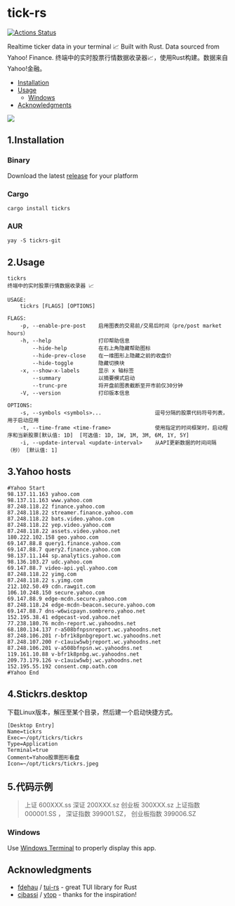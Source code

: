 # tick-rs
[![Actions Status](https://github.com/tarkah/tickrs/workflows/Test/badge.svg)](https://github.com/tarkah/tickrs/actions)

Realtime ticker data in your terminal 📈 Built with Rust. Data sourced from Yahoo! Finance.
终端中的实时股票行情数据收录器📈，使用Rust构建。数据来自Yahoo!金融。

  - [Installation](#installation)
  - [Usage](#usage)
    - [Windows](#windows)
  - [Acknowledgments](#acknowledgments)

<img src="./assets/demo.gif">

## 1.Installation

### Binary

Download the latest [release](https://github.com/tarkah/tickrs/releases/latest) for your platform

### Cargo

```
cargo install tickrs
```

### AUR

```
yay -S tickrs-git
```

## 2.Usage

```
tickrs
终端中的实时股票行情数据收录器 📈

USAGE:
    tickrs [FLAGS] [OPTIONS]

FLAGS:
    -p, --enable-pre-post    启用图表的交易前/交易后时间（pre/post market hours）
    -h, --help               打印帮助信息
        --hide-help          在右上角隐藏帮助图标
        --hide-prev-close    在一维图形上隐藏之前的收盘价
        --hide-toggle        隐藏切换块
    -x, --show-x-labels      显示 x 轴标签
        --summary            以摘要模式启动
        --trunc-pre          将开盘前图表截断至开市前仅30分钟
    -V, --version            打印版本信息

OPTIONS:
    -s, --symbols <symbols>...                 逗号分隔的股票代码符号列表，用于启动应用
    -t, --time-frame <time-frame>              使用指定的时间框架时，启动程序和当新股票[默认值: 1D]  [可选值: 1D, 1W, 1M, 3M, 6M, 1Y, 5Y]
    -i, --update-interval <update-interval>    从API更新数据的时间间隔（秒） [默认值: 1]
```

## 3.Yahoo hosts

```
#Yahoo Start
98.137.11.163 yahoo.com
98.137.11.163 www.yahoo.com
87.248.118.22 finance.yahoo.com
87.248.118.22 streamer.finance.yahoo.com
87.248.118.22 bats.video.yahoo.com
87.248.118.22 yep.video.yahoo.com
87.248.118.22 assets.video.yahoo.net
180.222.102.158 geo.yahoo.com
69.147.88.8 query1.finance.yahoo.com
69.147.88.7 query2.finance.yahoo.com
98.137.11.144 sp.analytics.yahoo.com
98.136.103.27 udc.yahoo.com
69.147.88.7 video-api.yql.yahoo.com
87.248.118.22 yimg.com
87.248.118.22 s.yimg.com
212.102.50.49 cdn.rawgit.com
106.10.248.150 secure.yahoo.com
69.147.88.9 edge-mcdn.secure.yahoo.com
87.248.118.24 edge-mcdn-beacon.secure.yahoo.com
69.147.88.7 dns-w6wicpayn.sombrero.yahoo.net
152.195.38.41 edgecast-vod.yahoo.net
77.238.180.76 mcdn-report.wc.yahoodns.net
68.180.134.137 r-a508bfnpsnreport.wc.yahoodns.net
87.248.106.201 r-bfr1k8pnbgreport.wc.yahoodns.net
87.248.107.200 r-c1auiw5wbjreport.wc.yahoodns.net
87.248.106.201 v-a508bfnpsn.wc.yahoodns.net
119.161.10.88 v-bfr1k8pnbg.wc.yahoodns.net
209.73.179.126 v-c1auiw5wbj.wc.yahoodns.net
152.195.55.192 consent.cmp.oath.com
#Yahoo End
```
## 4.Stickrs.desktop

下载Linux版本，解压至某个目录，然后建一个启动快捷方式。

```
[Desktop Entry]
Name=tickrs
Exec=~/opt/tickrs/tickrs 
Type=Application
Terminal=true
Comment=Yahoo股票图形看盘
Icon=~/opt/tickrs/tickrs.jpeg
```

## 5.代码示例

> 上证  600XXX.ss
> 深证  200XXX.sz
> 创业板 300XXX.sz
> 上证指数 000001.SS ， 深证指数 399001.SZ， 创业板指数 399006.SZ

### Windows

Use [Windows Terminal](https://www.microsoft.com/en-us/p/windows-terminal-preview/9n0dx20hk701) to properly display this app.

## Acknowledgments
- [fdehau](https://github.com/fdehau) / [tui-rs](https://github.com/fdehau/tui-rs) - great TUI library for Rust
- [cjbassi](https://github.com/cjbassi) / [ytop](https://github.com/cjbassi/ytop) - thanks for the inspiration!
